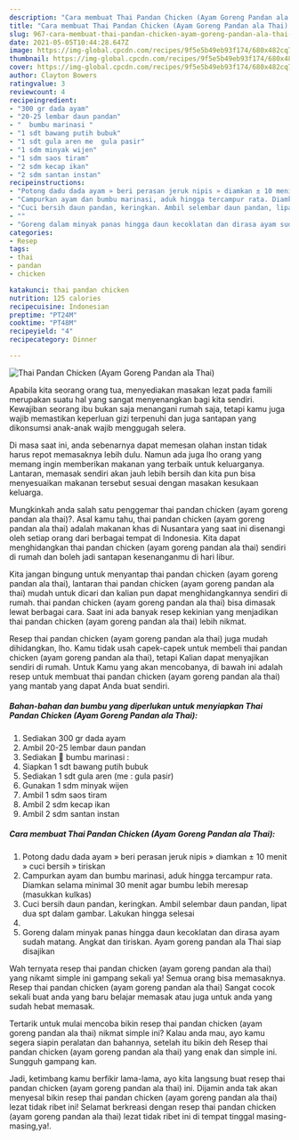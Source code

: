 ```yaml
---
description: "Cara membuat Thai Pandan Chicken (Ayam Goreng Pandan ala Thai) yang nikmat dan Mudah Dibuat"
title: "Cara membuat Thai Pandan Chicken (Ayam Goreng Pandan ala Thai) yang nikmat dan Mudah Dibuat"
slug: 967-cara-membuat-thai-pandan-chicken-ayam-goreng-pandan-ala-thai-yang-nikmat-dan-mudah-dibuat
date: 2021-05-05T10:44:28.647Z
image: https://img-global.cpcdn.com/recipes/9f5e5b49eb93f174/680x482cq70/thai-pandan-chicken-ayam-goreng-pandan-ala-thai-foto-resep-utama.jpg
thumbnail: https://img-global.cpcdn.com/recipes/9f5e5b49eb93f174/680x482cq70/thai-pandan-chicken-ayam-goreng-pandan-ala-thai-foto-resep-utama.jpg
cover: https://img-global.cpcdn.com/recipes/9f5e5b49eb93f174/680x482cq70/thai-pandan-chicken-ayam-goreng-pandan-ala-thai-foto-resep-utama.jpg
author: Clayton Bowers
ratingvalue: 3
reviewcount: 4
recipeingredient:
- "300 gr dada ayam"
- "20-25 lembar daun pandan"
- "  bumbu marinasi "
- "1 sdt bawang putih bubuk"
- "1 sdt gula aren me  gula pasir"
- "1 sdm minyak wijen"
- "1 sdm saos tiram"
- "2 sdm kecap ikan"
- "2 sdm santan instan"
recipeinstructions:
- "Potong dadu dada ayam » beri perasan jeruk nipis » diamkan ± 10 menit » cuci bersih » tiriskan"
- "Campurkan ayam dan bumbu marinasi, aduk hingga tercampur rata. Diamkan selama minimal 30 menit agar bumbu lebih meresap (masukkan kulkas)"
- "Cuci bersih daun pandan, keringkan. Ambil selembar daun pandan, lipat dua spt dalam gambar. Lakukan hingga selesai"
- ""
- "Goreng dalam minyak panas hingga daun kecoklatan dan dirasa ayam sudah matang. Angkat dan tiriskan. Ayam goreng pandan ala Thai siap disajikan"
categories:
- Resep
tags:
- thai
- pandan
- chicken

katakunci: thai pandan chicken 
nutrition: 125 calories
recipecuisine: Indonesian
preptime: "PT24M"
cooktime: "PT48M"
recipeyield: "4"
recipecategory: Dinner

---
```



![Thai Pandan Chicken (Ayam Goreng Pandan ala Thai)](https://img-global.cpcdn.com/recipes/9f5e5b49eb93f174/680x482cq70/thai-pandan-chicken-ayam-goreng-pandan-ala-thai-foto-resep-utama.jpg)

Apabila kita seorang orang tua, menyediakan masakan lezat pada famili merupakan suatu hal yang sangat menyenangkan bagi kita sendiri. Kewajiban seorang ibu bukan saja menangani rumah saja, tetapi kamu juga wajib memastikan keperluan gizi terpenuhi dan juga santapan yang dikonsumsi anak-anak wajib menggugah selera.

Di masa  saat ini, anda sebenarnya dapat memesan olahan instan tidak harus repot memasaknya lebih dulu. Namun ada juga lho orang yang memang ingin memberikan makanan yang terbaik untuk keluarganya. Lantaran, memasak sendiri akan jauh lebih bersih dan kita pun bisa menyesuaikan makanan tersebut sesuai dengan masakan kesukaan keluarga. 



Mungkinkah anda salah satu penggemar thai pandan chicken (ayam goreng pandan ala thai)?. Asal kamu tahu, thai pandan chicken (ayam goreng pandan ala thai) adalah makanan khas di Nusantara yang saat ini disenangi oleh setiap orang dari berbagai tempat di Indonesia. Kita dapat menghidangkan thai pandan chicken (ayam goreng pandan ala thai) sendiri di rumah dan boleh jadi santapan kesenanganmu di hari libur.

Kita jangan bingung untuk menyantap thai pandan chicken (ayam goreng pandan ala thai), lantaran thai pandan chicken (ayam goreng pandan ala thai) mudah untuk dicari dan kalian pun dapat menghidangkannya sendiri di rumah. thai pandan chicken (ayam goreng pandan ala thai) bisa dimasak lewat berbagai cara. Saat ini ada banyak resep kekinian yang menjadikan thai pandan chicken (ayam goreng pandan ala thai) lebih nikmat.

Resep thai pandan chicken (ayam goreng pandan ala thai) juga mudah dihidangkan, lho. Kamu tidak usah capek-capek untuk membeli thai pandan chicken (ayam goreng pandan ala thai), tetapi Kalian dapat menyajikan sendiri di rumah. Untuk Kamu yang akan mencobanya, di bawah ini adalah resep untuk membuat thai pandan chicken (ayam goreng pandan ala thai) yang mantab yang dapat Anda buat sendiri.

<!--inarticleads1-->

##### Bahan-bahan dan bumbu yang diperlukan untuk menyiapkan Thai Pandan Chicken (Ayam Goreng Pandan ala Thai):

1. Sediakan 300 gr dada ayam
1. Ambil 20-25 lembar daun pandan
1. Sediakan  🥥 bumbu marinasi :
1. Siapkan 1 sdt bawang putih bubuk
1. Sediakan 1 sdt gula aren (me : gula pasir)
1. Gunakan 1 sdm minyak wijen
1. Ambil 1 sdm saos tiram
1. Ambil 2 sdm kecap ikan
1. Ambil 2 sdm santan instan




<!--inarticleads2-->

##### Cara membuat Thai Pandan Chicken (Ayam Goreng Pandan ala Thai):

1. Potong dadu dada ayam » beri perasan jeruk nipis » diamkan ± 10 menit » cuci bersih » tiriskan
1. Campurkan ayam dan bumbu marinasi, aduk hingga tercampur rata. Diamkan selama minimal 30 menit agar bumbu lebih meresap (masukkan kulkas)
1. Cuci bersih daun pandan, keringkan. Ambil selembar daun pandan, lipat dua spt dalam gambar. Lakukan hingga selesai
1. 
1. Goreng dalam minyak panas hingga daun kecoklatan dan dirasa ayam sudah matang. Angkat dan tiriskan. Ayam goreng pandan ala Thai siap disajikan




Wah ternyata resep thai pandan chicken (ayam goreng pandan ala thai) yang nikamt simple ini gampang sekali ya! Semua orang bisa memasaknya. Resep thai pandan chicken (ayam goreng pandan ala thai) Sangat cocok sekali buat anda yang baru belajar memasak atau juga untuk anda yang sudah hebat memasak.

Tertarik untuk mulai mencoba bikin resep thai pandan chicken (ayam goreng pandan ala thai) nikmat simple ini? Kalau anda mau, ayo kamu segera siapin peralatan dan bahannya, setelah itu bikin deh Resep thai pandan chicken (ayam goreng pandan ala thai) yang enak dan simple ini. Sungguh gampang kan. 

Jadi, ketimbang kamu berfikir lama-lama, ayo kita langsung buat resep thai pandan chicken (ayam goreng pandan ala thai) ini. Dijamin anda tak akan menyesal bikin resep thai pandan chicken (ayam goreng pandan ala thai) lezat tidak ribet ini! Selamat berkreasi dengan resep thai pandan chicken (ayam goreng pandan ala thai) lezat tidak ribet ini di tempat tinggal masing-masing,ya!.

